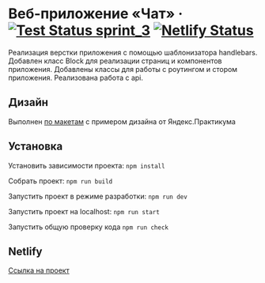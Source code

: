 # Веб-приложение «Чат» &middot; [![Test Status sprint_3](https://github.com/AlexanderStreltsov/middle.messenger.praktikum.yandex/actions/workflows/tests.yml/badge.svg?branch=sprint_3)](https://github.com/AlexanderStreltsov/middle.messenger.praktikum.yandex/actions) [![Netlify Status](https://api.netlify.com/api/v1/badges/060f48ca-4105-4d28-b28f-29be3452c369/deploy-status?branch=deploy)](https://app.netlify.com/sites/streltsov-middle-messenger-yp/deploys)

Реализация верстки приложения с помощью шаблонизатора handlebars.
Добавлен класс Block для реализации страниц и компонентов приложения.
Добавлены классы для работы с роутингом и стором приложения.
Реализована работа с api.

## Дизайн

Выполнен [по макетам](https://www.figma.com/design/jF5fFFzgGOxQeB4CmKWTiE/Chat_external_link?node-id=0-1&p=f&t=J0C2AFQEQGBH4GML-0) с примером дизайна от Яндекс.Практикума

## Установка

Установить зависимости проекта: `npm install`

Собрать проект: `npm run build`

Запустить проект в режиме разработки: `npm run dev`

Запустить проект на localhost: `npm run start`

Запустить общую проверку кода `npm run check`

## Netlify

[Ссылка на проект](https://streltsov-middle-messenger-yp.netlify.app)
